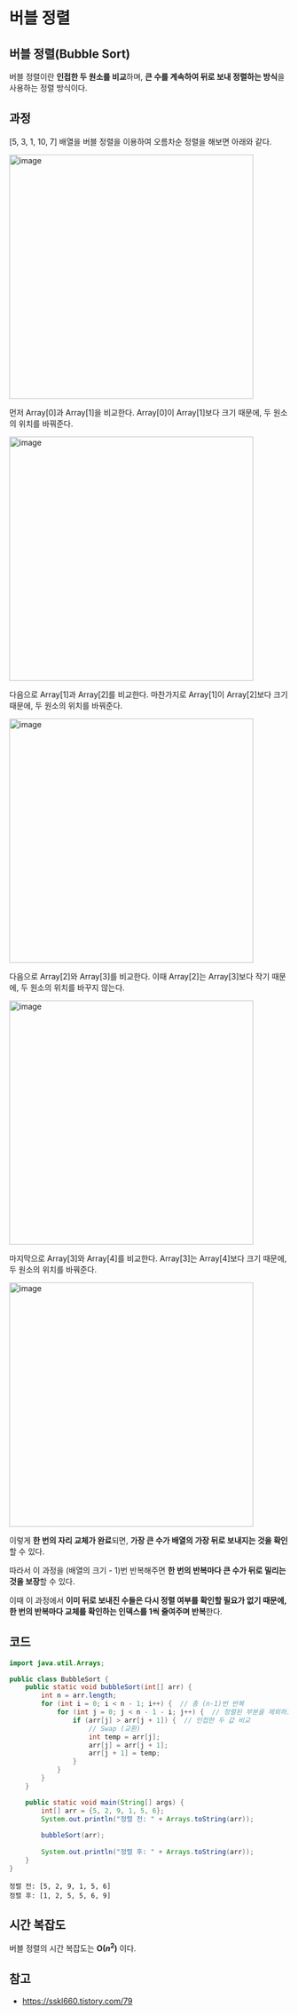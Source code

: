 # 버블 정렬
## 버블 정렬(Bubble Sort)
버블 정렬이란 **인접한 두 원소를 비교**하며, **큰 수를 계속하여 뒤로 보내 정렬하는 방식**을 사용하는 정렬 방식이다.

## 과정
[5, 3, 1, 10, 7] 배열을 버블 정렬을 이용하여 오름차순 정렬을 해보면 아래와 같다.

<img width="440" alt="image" src="https://github.com/user-attachments/assets/baf64084-cb4a-459a-b1c5-4d5b071a77bf" />

먼저 Array[0]과 Array[1]을 비교한다. Array[0]이 Array[1]보다 크기 때문에, 두 원소의 위치를 바꿔준다.

<img width="440" alt="image" src="https://github.com/user-attachments/assets/017d6994-f539-4887-acbc-c325da12e1bb" />

다음으로 Array[1]과 Array[2]를 비교한다. 마찬가지로 Array[1]이 Array[2]보다 크기 때문에, 두 원소의 위치를 바꿔준다.

<img width="440" alt="image" src="https://github.com/user-attachments/assets/b23653ec-7e22-4a63-8908-c3f876be7224" />

다음으로 Array[2]와 Array[3]를 비교한다. 이때 Array[2]는 Array[3]보다 작기 때문에, 두 원소의 위치를 바꾸지 않는다.

<img width="440" alt="image" src="https://github.com/user-attachments/assets/57786d89-dee1-4bcc-88cc-0e6dfa852c41" />

마지막으로 Array[3]와 Array[4]를 비교한다. Array[3]는 Array[4]보다 크기 때문에, 두 원소의 위치를 바꿔준다.

<img width="440" alt="image" src="https://github.com/user-attachments/assets/05d56071-fe5b-45bf-a93d-68094cc3546d" />

이렇게 **한 번의 자리 교체가 완료**되면, **가장 큰 수가 배열의 가장 뒤로 보내지는 것을 확인**할 수 있다.

따라서 이 과정을 (배열의 크기 - 1)번 반복해주면 **한 번의 반복마다 큰 수가 뒤로 밀리는 것을 보장**할 수 있다.

이때 이 과정에서 **이미 뒤로 보내진 수들은 다시 정렬 여부를 확인할 필요가 없기 때문에, 한 번의 반복마다 교체를 확인하는 인덱스를 1씩 줄여주며 반복**한다.

## 코드

```java
import java.util.Arrays;

public class BubbleSort {
    public static void bubbleSort(int[] arr) {
        int n = arr.length;
        for (int i = 0; i < n - 1; i++) {  // 총 (n-1)번 반복
            for (int j = 0; j < n - 1 - i; j++) {  // 정렬된 부분을 제외하고 비교
                if (arr[j] > arr[j + 1]) {  // 인접한 두 값 비교
                    // Swap (교환)
                    int temp = arr[j];
                    arr[j] = arr[j + 1];
                    arr[j + 1] = temp;
                }
            }
        }
    }

    public static void main(String[] args) {
        int[] arr = {5, 2, 9, 1, 5, 6};
        System.out.println("정렬 전: " + Arrays.toString(arr));
        
        bubbleSort(arr);
        
        System.out.println("정렬 후: " + Arrays.toString(arr));
    }
}
```

```
정렬 전: [5, 2, 9, 1, 5, 6]
정렬 후: [1, 2, 5, 5, 6, 9]
```

## 시간 복잡도
버블 정렬의 시간 복잡도는 **O($n ^ 2$)** 이다.

## 참고
- https://sskl660.tistory.com/79
